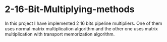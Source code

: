 # 2-16-Bit-Multiplying-methods
In this project I have implemented 2 16 bits pipeline multipliers.
One of them uses normal matrix multiplication algorithm and the other
one uses matrix multiplication with transport memorization algorithm.
